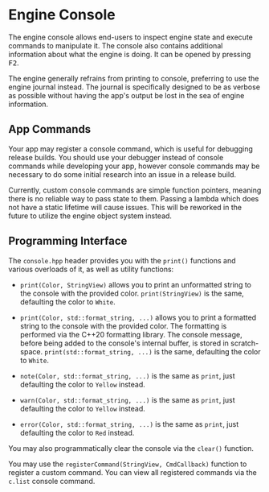 # Engine Console

The engine console allows end-users to inspect engine state and execute commands
to manipulate it. The console also contains additional information about what
the engine is doing. It can be opened by pressing <kbd>F2</kbd>.

The engine generally refrains from printing to console, preferring to use the
engine journal instead. The journal is specifically designed to be as verbose as
possible without having the app's output be lost in the sea of engine
information.

## App Commands

Your app may register a console command, which is useful for debugging release
builds. You should use your debugger instead of console commands while
developing your app, however console commands may be necessary to do some
initial research into an issue in a release build.

Currently, custom console commands are simple function pointers, meaning there
is no reliable way to pass state to them. Passing a lambda which does not have a
static lifetime will cause issues. This will be reworked in the future to
utilize the engine object system instead.

## Programming Interface

The `console.hpp` header provides you with the `print()` functions and various
overloads of it, as well as utility functions:

* `print(Color, StringView)` allows you to print an unformatted string to the
  console with the provided color. `print(StringView)` is the same, defaulting
  the color to `White`.

* `print(Color, std::format_string, ...)` allows you to print a formatted string
  to the console with the provided color. The formatting is performed via the
  C++20 formatting library. The console message, before being added to the
  console's internal buffer, is stored in scratch-space.
  `print(std::format_string, ...)` is the same, defaulting the color to `White`.

* `note(Color, std::format_string, ...)` is the same as `print`, just defaulting
  the color to `Yellow` instead.

* `warn(Color, std::format_string, ...)` is the same as `print`, just defaulting
  the color to `Yellow` instead.

* `error(Color, std::format_string, ...)` is the same as `print`, just
  defaulting the color to `Red` instead.

You may also programmatically clear the console via the `clear()` function.

You may use the `registerCommand(StringView, CmdCallback)` function to register
a custom command. You can view all registered commands via the `c.list` console
command.
